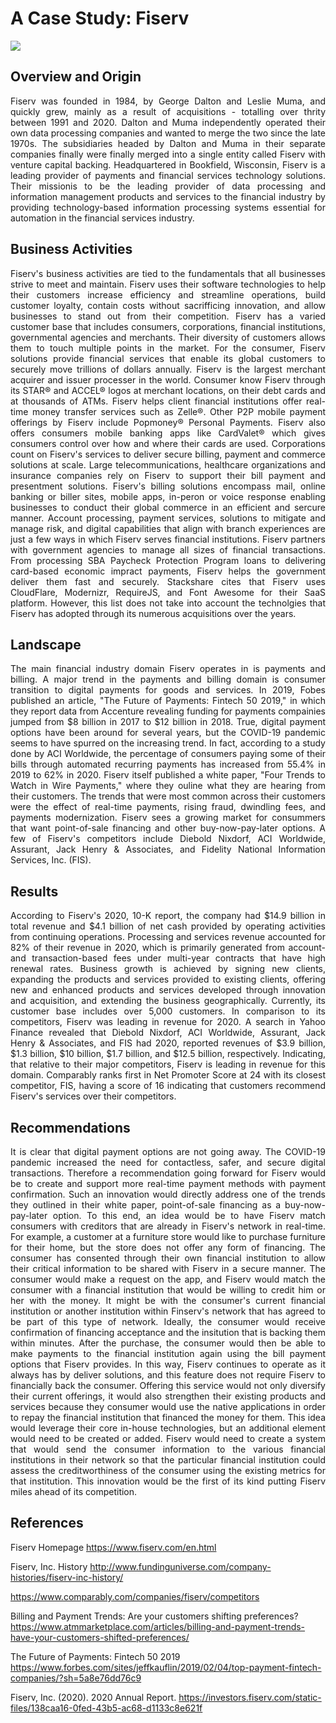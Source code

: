 # A Case Study: Fiserv
![](https://www.finsmes.com/wp-content/uploads/2019/12/fiserv.png)

## Overview and Origin

<div style="text-align: justify">Fiserv was founded in 1984, by George Dalton and Leslie Muma, and quickly grew, mainly as a result of acquisitions - totalling over thrity between 1991 and 2020.  Dalton and Muma independently operated their own data processing companies and wanted to merge the two since the late 1970s.  The subsidiaries headed by Dalton and Muma in their separate companies finally were finally merged into a single entity called Fiserv with venture capital backing.  Headquartered in Bookfield, Wisconsin, Fiserv is a leading provider of payments and financial services technology solutions. Their missionis to be the leading provider of data processing and information management products and services to the financial industry by providing technology-based information processing systems essential for automation in the financial services industry.

## Business Activities

Fiserv's business activities are tied to the fundamentals that all businesses strive to meet and maintain.  Fiserv uses their software technologies to help their customers increase efficiency and streamline operations, build customer loyalty, contain costs without sacrifficing innovation, and allow businesses to stand out from their competition.  Fiserv has a varied customer base that includes consumers, corporations, financial institutions, governmental agencies and merchants.  Their diversity of customers allows them to touch multiple points in the market.  For the consumer, Fiserv solutions provide financial services that enable its global customers to securely move trillions of dollars annually.  Fiserv is the largest merchant acquirer and issuer processer in the world.  Consumer know Fiserv through its STAR&reg; and ACCEL&reg; logos at merchant locations, on their debt cards and at thousands of ATMs.  Fiserv helps client financial institutions offer real-time money transfer services such as Zelle&reg;.  Other P2P mobile payment offerings by Fiserv include Popmoney&reg; Personal Payments.  Fiserv also offers consumers mobile banking apps like CardValet&reg; which gives consumers control over how and where their cards are used.  Corporations count on Fiserv's services to deliver secure billing, payment and commerce solutions at scale.  Large telecommunications, healthcare organizations and insurance companies rely on Fiserv to support their bill payment and presentment solutions.  Fiserv's billing solutions encompass mail, online banking or biller sites, mobile apps, in-peron or voice response enabling businesses to conduct their global commerce in an efficient and sercure manner.  Account processing, payment services, solutions to mitigate and manage risk, and digital capabilities that align with branch experiences are just a few ways in which Fiserv serves financial institutions.  Fiserv partners with government agencies to manage all sizes of financial transactions.  From processing SBA Paycheck Protection Program loans to delivering card-based economic impract payments, Fiserv helps the government deliver them fast and securely.  Stackshare cites that Fiserv uses CloudFlare, Modernizr, RequireJS, and Font Awesome for their SaaS platform.  However, this list does not take into account the technolgies that Fiserv has adopted through its numerous acquisitions over the years.

## Landscape

The main financial industry domain Fiserv operates in is payments and billing.  A major trend in the payments and billing domain is consumer transition to digital payments for goods and services.  In 2019, Fobes published an article, "The Future of Payments: Fintech 50 2019," in which they report data from Accenture revealing funding for payments compainies jumped from $8 billion in 2017 to $12 billion in 2018.  True, digital payment options have been around for several years, but the COVID-19 pandemic seems to have spurred on the increasing trend.  In fact, according to a study done by ACI Worldwide, the percentage of consumers paying some of their bills through automated recurring payments has increased from 55.4% in 2019 to 62% in 2020.  Fiserv itself published a white paper, "Four Trends to Watch in Wire Payments," where they ouline what they are hearing from their customers.  The trends that were most common across their customers were the effect of real-time payments, rising fraud, dwindling fees, and payments modernization.  Fiserv sees a growing market for consummers that want point-of-sale financing and other buy-now-pay-later options.  A few of Fiserv's competitors include Diebold Nixdorf, ACI Worldwide, Assurant, Jack Henry & Associates, and Fidelity National Information Services, Inc. (FIS). 

## Results

According to Fiserv's 2020, 10-K report, the company had $14.9 billion in total revenue and $4.1 billion of net cash provided by operating activities from continuing operations.  Processing and services revenue accounted for 82% of their revenue in 2020, which is primarily generated from account- and transaction-based fees under multi-year contracts that have high renewal rates.  Business growth is achieved by signing new clients, expanding the products and services provided to existing clients, offering new and enhanced products and services developed through innovation and acquisition, and extending the business geographically.  Currently, its customer base includes over 5,000 customers.  In comparison to its competitors, Fiserv was leading in revenue for 2020.  A search in Yahoo Finance revealed that Diebold Nixdorf, ACI Worldwide, Assurant, Jack Henry & Associates, and FIS had 2020, reported revenues of $3.9 billion, $1.3 billion, $10 billion, $1.7 billion, and $12.5 billion, respectively.  Indicating, that relative to their major competitors, Fiserv is leading in revenue for this domain.  Comparably ranks first in Net Promoter Score at 24 with its closest competitor, FIS, having a score of 16 indicating that customers recommend Fiserv's services over their competitors.

## Recommendations

It is clear that digital payment options are not going away.  The COVID-19 pandemic increased the need for contactless, safer, and secure digital transactions.  Therefore a recommendation going forward for Fiserv would be to create and support more real-time payment methods with payment confirmation.  Such an innovation would directly address one of the trends they outlined in their white paper, point-of-sale financing as a buy-now-pay-later option.  To this end, an idea would be to have Fiserv match consumers with creditors that are already in Fiserv's network in real-time.  For example, a customer at a furniture store would like to purchase furniture for their home, but the store does not offer any form of financing.  The consumer has consented through their own financial institution to allow their critical information to be shared with Fiserv in a secure manner.  The consumer would make a request on the app, and Fiserv would match the consumer with a financial institution that would be willing to credit him or her with the money.  It might be with the consumer's current financial institution or another institution within Finserv's network that has agreed to be part of this type of network.  Ideally, the consumer would receive confirmation of financing acceptance and the insitution that is backing them within minutes.  After the purchase, the consumer would then be able to make payments to the financial institution again using the bill payment options that Fiserv provides.  In this way, Fiserv continues to operate as it always has by deliver solutions, and this feature does not require Fiserv to financially back the consumer.  Offering this service would not only diversify their current offerings, it would also strengthen their existing products and services because they consumer would use the native applications in order to repay the financial institution that financed the money for them.  This idea would leverage their core in-house technologies, but an additional element would need to be created or added.  Fiserv would need to create a system that would send the consumer information to the various financial institutions in their network so that the particular financial institution could assess the creditworthiness of the consumer using the existing metrics for that institution.  This innovation would be the first of its kind putting Fiserv miles ahead of its competition. 


</div>

## References

Fiserv Homepage
https://www.fiserv.com/en.html

Fiserv, Inc. History
http://www.fundinguniverse.com/company-histories/fiserv-inc-history/

https://www.comparably.com/companies/fiserv/competitors

Billing and Payment Trends: Are your customers shifting preferences?
https://www.atmmarketplace.com/articles/billing-and-payment-trends-have-your-customers-shifted-preferences/

The Future of Payments: Fintech 50 2019
https://www.forbes.com/sites/jeffkauflin/2019/02/04/top-payment-fintech-companies/?sh=5a8e76dd76c9

Fiserv, Inc. (2020). 2020 Annual Report. 
https://investors.fiserv.com/static-files/138caa16-0fed-43b5-ac68-d1133c8e621f